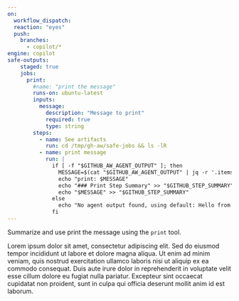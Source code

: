 ```yaml
---
on: 
  workflow_dispatch:
  reaction: "eyes"
  push:
    branches:
      - copilot/*
engine: copilot
safe-outputs:
    staged: true
    jobs:
      print:
        #name: "print the message"
        runs-on: ubuntu-latest
        inputs:
          message:
            description: "Message to print"
            required: true
            type: string
        steps:
          - name: See artifacts
            run: cd /tmp/gh-aw/safe-jobs && ls -lR
          - name: print message
            run: |
              if [ -f "$GITHUB_AW_AGENT_OUTPUT" ]; then
                MESSAGE=$(cat "$GITHUB_AW_AGENT_OUTPUT" | jq -r '.items[] | select(.type == "print") | .message')
                echo "print: $MESSAGE"
                echo "### Print Step Summary" >> "$GITHUB_STEP_SUMMARY"
                echo "$MESSAGE" >> "$GITHUB_STEP_SUMMARY"    
              else
                echo "No agent output found, using default: Hello from safe-job!"
              fi
---
```

Summarize and use print the message using the `print` tool.

Lorem ipsum dolor sit amet, consectetur adipiscing elit. Sed do eiusmod tempor incididunt ut labore et dolore magna aliqua. Ut enim ad minim veniam, quis nostrud exercitation ullamco laboris nisi ut aliquip ex ea commodo consequat. Duis aute irure dolor in reprehenderit in voluptate velit esse cillum dolore eu fugiat nulla pariatur. Excepteur sint occaecat cupidatat non proident, sunt in culpa qui officia deserunt mollit anim id est laborum.
